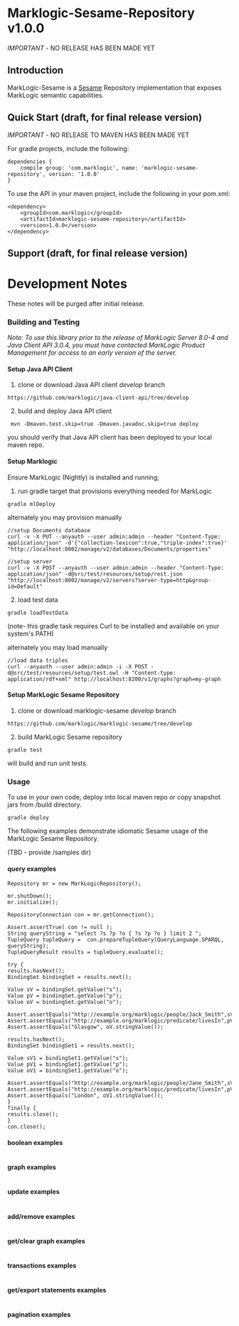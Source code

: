 # Marklogic-Sesame-Repository v1.0.0

_IMPORTANT_ - NO RELEASE HAS BEEN MADE YET

## Introduction

MarkLogic-Sesame is a [Sesame](http://rdf4j.org/) Repository implementation that exposes MarkLogic semantic capabilities.

## Quick Start (draft, for final release version)

_IMPORTANT_ - NO RELEASE TO MAVEN HAS BEEN MADE YET

For gradle projects, include the following:

```
dependencies {
    compile group: 'com.marklogic', name: 'marklogic-sesame-repository', version: '1.0.0'
}
```

To use the API in your maven project, include the following in your pom.xml:

```
<dependency>
    <groupId>com.marklogic</groupId>
    <artifactId>marklogic-sesame-repository</artifactId>
    <version>1.0.0</version>
</dependency>
```

## Support (draft, for final release version)

# Development Notes

These notes will be purged after initial release.

### Building and Testing

_Note: To use this library prior to the release of MarkLogic Server 8.0-4 and Java Client API 3.0.4,
you must have contacted MarkLogic Product Management for access to an early version of the server._


#### Setup Java API Client

1) clone or download Java API client _develop_ branch

```
https://github.com/marklogic/java-client-api/tree/develop
```

2) build and deploy Java API client

```
 mvn -Dmaven.test.skip=true -Dmaven.javadoc.skip=true deploy
 ```

you should verify that Java API client has been deployed to your local maven repo.

#### Setup Marklogic

Ensure MarkLogic (Nightly) is installed and running;

1) run gradle target that provisions everything needed for MarkLogic

```
gradle mlDeploy
```

alternately you may provision manually

```
//setup Documents database
curl -v -X PUT --anyauth --user admin:admin --header "Content-Type: application/json" -d'{"collection-lexicon":true,"triple-index":true}' "http://localhost:8002/manage/v2/databases/Documents/properties"

//setup server
curl -v -X POST --anyauth --user admin:admin --header "Content-Type: application/json" -d@src/test/resources/setup/rest.json "http://localhost:8002/manage/v2/servers?server-type=http&group-id=Default"

```

2) load test data

```
gradle loadTestData
```

(note- this gradle task requires Curl to be installed and available on your system's PATH)

alternately you may load manually
```
//load data triples
curl --anyauth --user admin:admin -i -X POST -d@src/test/resources/setup/test.owl -H "Content-type: application/rdf+xml" http://localhost:8200/v1/graphs?graph=my-graph
```

#### Setup  MarkLogic Sesame Repository

1) clone or download marklogic-sesame _develop_ branch

```
https://github.com/marklogic/marklogic-sesame/tree/develop
```

2) build MarkLogic Sesame repository

```
gradle test

```

will build and run unit tests.


### Usage

To use in your own code, deploy into local maven repo or copy snapshot jars from /build directory.

```
gradle deploy

```

The following examples demonstrate idiomatic Sesame usage of the MarkLogic Sesame Repository.

(TBD - provide /samples dir)


#### query examples
```
Repository mr = new MarkLogicRepository();

mr.shutDown();
mr.initialize();

RepositoryConnection con = mr.getConnection();

Assert.assertTrue( con != null );
String queryString = "select ?s ?p ?o { ?s ?p ?o } limit 2 ";
TupleQuery tupleQuery =  con.prepareTupleQuery(QueryLanguage.SPARQL, queryString);
TupleQueryResult results = tupleQuery.evaluate();

try {
results.hasNext();
BindingSet bindingSet = results.next();

Value sV = bindingSet.getValue("s");
Value pV = bindingSet.getValue("p");
Value oV = bindingSet.getValue("o");

Assert.assertEquals("http://example.org/marklogic/people/Jack_Smith",sV.stringValue());
Assert.assertEquals("http://example.org/marklogic/predicate/livesIn",pV.stringValue());
Assert.assertEquals("Glasgow", oV.stringValue());

results.hasNext();
BindingSet bindingSet1 = results.next();

Value sV1 = bindingSet1.getValue("s");
Value pV1 = bindingSet1.getValue("p");
Value oV1 = bindingSet1.getValue("o");

Assert.assertEquals("http://example.org/marklogic/people/Jane_Smith",sV1.stringValue());
Assert.assertEquals("http://example.org/marklogic/predicate/livesIn",pV1.stringValue());
Assert.assertEquals("London", oV1.stringValue());
}
finally {
results.close();
}
con.close();
```

#### boolean examples
```
```

#### graph examples
```
```

#### update examples
```
```

#### add/remove examples
```
```

#### get/clear graph examples
```
```

#### transactions examples
```
```

#### get/export statements examples
```
```

#### pagination examples
```
```